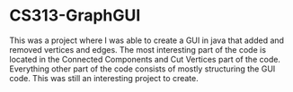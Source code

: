 # CS313-GraphGUI
This was a project where I was able to create a GUI in java that added and removed vertices and edges.
The most interesting part of the code is located in the Connected Components and Cut Vertices part of the code.
Everything other part of the code consists of mostly structuring the GUI code. This was still an interesting project to create.
